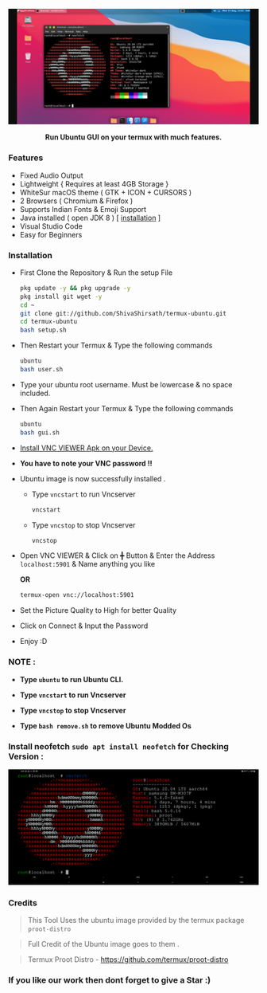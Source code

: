![](./distro/image.png)

<p align="center"><b>Run Ubuntu GUI on your termux with much features.</b></p>

### Features

- Fixed Audio Output
- Lightweight { Requires at least 4GB Storage }
- WhiteSur macOS theme ( GTK + ICON + CURSORS )
- 2 Browsers ( Chromium & Firefox )
- Supports Indian Fonts & Emoji Support
- Java installed ( open JDK 8 ) [ [installation](https://github.com/ShivaShirsath/Install-JDK-in-Ubuntu) ]
- Visual Studio Code 
- Easy for Beginners

### Installation

- First Clone the Repository & Run the setup File

  ```bash
  pkg update -y && pkg upgrade -y
  pkg install git wget -y
  cd ~
  git clone git://github.com/ShivaShirsath/termux-ubuntu.git
  cd termux-ubuntu
  bash setup.sh
  ```

- Then Restart your Termux & Type the following commands

  ```bash
  ubuntu
  bash user.sh
  ```

- Type your ubuntu root username. Must be lowercase & no space included.

- Then Again Restart your Termux & Type the following commands

  ```bash
  ubuntu
  bash gui.sh
  ```

- [ Install VNC VIEWER Apk on your Device. ](https://play.google.com/store/apps/details?id=com.realvnc.viewer.android&hl=en)

- **You have to note your VNC password !!**

- Ubuntu image is now successfully installed .

  - Type `vncstart` to run Vncserver
    ```bash
    vncstart
    ```
  - Type `vncstop` to stop Vncserver
    ```bash
    vncstop
    ```

- Open VNC VIEWER & Click on ╋ Button & Enter the Address `localhost:5901` & Name anything you like
  
  **OR**
  ```bash
  termux-open vnc://localhost:5901
  ```
- Set the Picture Quality to High for better Quality
- Click on Connect & Input the Password 
- Enjoy :D

### NOTE :

- **Type `ubuntu` to run Ubuntu CLI.**
- **Type `vncstart` to run Vncserver**
- **Type `vncstop` to stop Vncserver**

- **Type `bash remove.sh` to remove Ubuntu Modded Os**

### Install neofetch `sudo apt install neofetch` for Checking Version : 

![Watch the Tutorial](./distro/image1.png)

### Credits 

   
   > This Tool Uses the ubuntu image provided by the termux package `proot-distro` 

   > Full Credit of the Ubuntu image goes to them .

   > Termux Proot Distro - https://github.com/termux/proot-distro
   

### If you like our work then dont forget to give a Star :)

